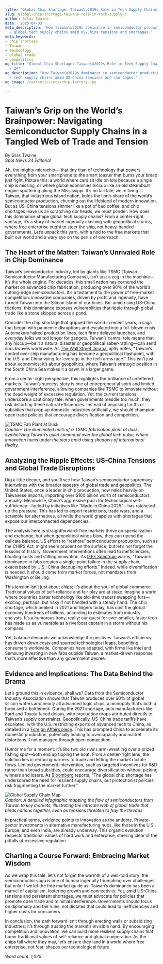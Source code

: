 ```yaml
---
title: "Global Chip Shortage: Taiwan\u2019s Role in Tech Supply Chains"
slug: global-chip-shortage-taiwans-role-in-tech-supply-c
author: Silas Twaine
date: '2025-07-03'
meta_description: "How Taiwan\u2019s dominance in semiconductor production shapes\
  \ global tech supply chains amid US-China tensions and shortages."
meta_keywords:
- chip shortage
- Taiwan
- technology
- global trade
- geopolitics
og_title: "Global Chip Shortage: Taiwan\u2019s Role in Tech Supply Chains - Spot News\
  \ 24"
og_description: "How Taiwan\u2019s dominance in semiconductor production shapes global\
  \ tech supply chains amid US-China tensions and shortages."
og_image: /content/assets/chip-factory.jpg

---
```

# Taiwan’s Grip on the World’s Brainpower: Navigating Semiconductor Supply Chains in a Tangled Web of Trade and Tension

By Silas Twaine  
*Spot News 24 Editorial*

Ah, the mighty microchip— that tiny titan of technology that powers everything from your smartphone to the smart toaster that burns your bread just right. Picture this: a world where cars sit idle on lots because a single chip is missing, or where global economies hiccup like an old steamboat engine sputtering along the Mississippi. It’s no tall tale; we’re living it. Taiwan, that industrious island nation, holds the lion’s share of the world’s semiconductor production, churning out the lifeblood of modern innovation. But as US-China tensions simmer like a pot of bad coffee, and chip shortages leave us all scratching our heads, we must ponder: How does this dominance shape global tech supply chains? From a center-right vantage, it’s a story of market ingenuity clashing with geopolitical storms, where free enterprise ought to steer the ship, not heavy-handed governments. Let’s unpack this yarn, with a nod to the free markets that built our world and a wary eye on the perils of overreach.

## The Heart of the Matter: Taiwan’s Unrivaled Role in Chip Dominance

Taiwan’s semiconductor industry, led by giants like TSMC (Taiwan Semiconductor Manufacturing Company), isn’t just a cog in the machine—it’s the whole engine. For decades, this small nation has cornered the market on advanced chip fabrication, producing over 90% of the world’s cutting-edge semiconductors. It’s a testament to the power of free-market competition: innovative companies, driven by profit and ingenuity, have turned Taiwan into the Silicon Island of our times. But amid rising US-China frictions, this dominance exposes vulnerabilities that ripple through global trade like a stone skipped across a pond.

Consider the chip shortage that gripped the world in recent years, a saga that began with pandemic disruptions and escalated into a full-blown crisis. Automakers halted production lines, tech firms delayed launches, and everyday folks waited longer for gadgets. Taiwan’s central role means that any hiccup—be it a natural disaster or geopolitical saber-rattling—can send shockwaves worldwide. As [The Wall Street Journal](https://www.wsj.com/articles/taiwan-semiconductor-dominance-risks) aptly notes, “Taiwan’s control over chip manufacturing has become a geopolitical flashpoint, with the U.S. and China vying for leverage in the tech arms race.” This isn’t just about economics; it’s about geopolitics, where Taiwan’s strategic position in the South China Sea makes it a pawn in a larger game.

From a center-right perspective, this highlights the brilliance of unfettered markets. Taiwan’s success story is one of entrepreneurial spirit and limited government interference, allowing companies like TSMC to innovate without the dead weight of excessive regulation. Yet, the current tensions underscore a cautionary tale: when governments meddle too much, they risk distorting these natural efficiencies. Instead of imposing tariffs or subsidies that prop up domestic industries artificially, we should champion open trade policies that encourage diversification and competition.

![TSMC Fab Plant at Dusk](/content/assets/tsmc-fab-dusk.jpg)  
*Caption: The illuminated halls of a TSMC fabrication plant at dusk, symbolizing Taiwan’s quiet command over the global tech pulse, where innovation hums under the stars amid rising shadows of international rivalry.*

## Analyzing the Ripple Effects: US-China Tensions and Global Trade Disruptions

Dig a little deeper, and you’ll see how Taiwan’s semiconductor supremacy intertwines with the broader tapestry of global trade and geopolitics. The United States, once a leader in chip production, now relies heavily on Taiwanese imports, importing over $100 billion worth of semiconductors annually. Meanwhile, China’s aggressive push for technological self-sufficiency—fueled by initiatives like “Made in China 2025”—has ratcheted up the pressure. This has led to export restrictions, trade wars, and a scramble for alternatives, all while the world grapples with shortages that expose our interconnected dependencies.

The analysis here is straightforward: free markets thrive on specialization and exchange, but when geopolitical winds blow, they can upend the delicate balance. US efforts to “reshore” semiconductor production, such as the CHIPS Act, might seem prudent on the surface, but let’s not forget the lessons of history. Government interventions often lead to inefficiencies, bloating costs and stifling innovation. As [IEEE Spectrum](https://spectrum.ieee.org/taiwan-chip-dominance) warns, “Taiwan’s dominance in fabs creates a single-point failure in the supply chain, exacerbated by U.S.-China decoupling efforts.” Indeed, while diversification is needed, it should come from market forces, not mandates from Washington or Beijing.

This tension isn’t just about chips; it’s about the soul of global commerce. Traditional values of self-reliance and fair play are at stake. Imagine a world where countries barter technology like old-time traders swapping furs—exciting, perhaps, but risky if not handled with a steady hand. The chip shortage, which peaked in 2021 and lingers today, has cost the global economy hundreds of billions, according to estimates from industry analysts. It’s a humorous irony, really: our quest for ever-smaller, faster tech has made us as vulnerable as a riverboat captain in a storm without his compass.

Yet, balance demands we acknowledge the positives. Taiwan’s efficiency has driven down costs and spurred technological leaps, benefiting consumers worldwide. Companies have adapted, with firms like Intel and Samsung investing in new fabs outside Taiwan, a market-driven response that’s more effective than any government decree.

## Evidence and Implications: The Data Behind the Drama

Let’s ground this in evidence, shall we? Data from the Semiconductor Industry Association shows that Taiwan produces over 60% of global silicon wafers and nearly all advanced logic chips, a monopoly that’s both a boon and a bottleneck. During the 2021 shortage, auto manufacturers like Ford and Toyota faced delays, with production drops attributed directly to Taiwan’s supply constraints. Geopolitically, US-China trade tariffs have escalated, with the U.S. restricting exports of advanced tech to China, as detailed in a [Foreign Affairs piece](https://www.foreignaffairs.com/articles/china/2022-05-10/us-china-tech-war). This has prompted China to accelerate its domestic production, potentially leading to overcapacity and market distortions if not managed through open competition.

Humor me for a moment: it’s like two old rivals arm-wrestling over a prized fishing spot—both end up tipping the boat. From a center-right lens, the solution lies in reducing barriers to trade and letting the market dictate flows. Limited government intervention, such as targeted incentives for R&D rather than broad subsidies, could encourage diversification without picking winners and losers. As [Bloomberg](https://www.bloomberg.com/news/articles/2023-01-15/taiwan-chip-shortage-global-impact) reports, “The global chip shortage has underscored the need for resilient supply chains, but protectionist policies risk fragmenting the market further.”

![Global Supply Chain Map](/content/assets/global-chip-map.jpg)  
*Caption: A detailed infographic mapping the flow of semiconductors from Taiwan to key markets, illustrating the intricate web of global trade that binds nations together, even as tensions threaten to fray the threads.*

In practical terms, evidence points to innovation as the antidote. Private-sector investments in alternative manufacturing hubs, like those in the U.S., Europe, and even India, are already underway. This organic evolution respects traditional values of hard work and enterprise, steering clear of the pitfalls of excessive regulation.

## Charting a Course Forward: Embracing Market Wisdom

As we wrap this tale, let’s not forget the warmth of a well-told story: the semiconductor saga is one of human ingenuity triumphing over challenges, but only if we let the free market guide us. Taiwan’s dominance has been a marvel of capitalism, fostering growth and connectivity. Yet, amid US-China tensions and persistent shortages, we must advocate for policies that promote open trade and minimal interference. Governments should focus on diplomacy and fair rules, not dictates that could lead to inefficiencies and higher costs for consumers.

In conclusion, the path forward isn’t through erecting walls or subsidizing industries; it’s through trusting the market’s invisible hand. By encouraging competition and innovation, we can build more resilient supply chains that honor traditional values of self-reliance and global cooperation. As the chips fall where they may, let’s ensure they land in a world where free enterprise, not fear, shapes our technological future.

*Word count: 1,025*
